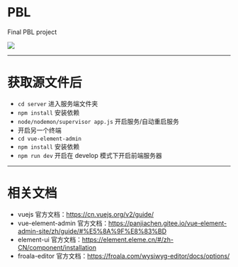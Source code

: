 # PBL

Final PBL project

<img src="https://wpimg.wallstcn.com/f778738c-e4f8-4870-b634-56703b4acafe.gif">

---

# 获取源文件后

-   `cd server` 进入服务端文件夹
-   `npm install` 安装依赖
-   `node/nodemon/supervisor app.js` 开启服务/自动重启服务
-   开启另一个终端
-   `cd vue-element-admin`
-   `npm install` 安装依赖
-   `npm run dev` 开启在 develop 模式下开启前端服务器

---

# 相关文档

-   vuejs 官方文档：https://cn.vuejs.org/v2/guide/
-   vue-element-admin 官方文档：https://panjiachen.gitee.io/vue-element-admin-site/zh/guide/#%E5%8A%9F%E8%83%BD
-   element-ui 官方文档：https://element.eleme.cn/#/zh-CN/component/installation
-   froala-editor 官方文档：https://froala.com/wysiwyg-editor/docs/options/
